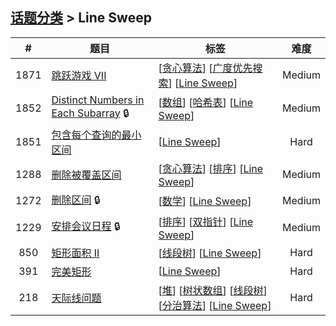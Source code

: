 <!--|This file generated by command(leetcode tag); DO NOT EDIT.            |-->
<!--+----------------------------------------------------------------------+-->
<!--|@author    openset <openset.wang@gmail.com>                           |-->
<!--|@link      https://github.com/openset                                 |-->
<!--|@home      https://github.com/openset/leetcode                        |-->
<!--+----------------------------------------------------------------------+-->

## [话题分类](../README.md) > Line Sweep

| # | 题目 | 标签 | 难度 |
| :-: | - | - | :-: |
| 1871 | [跳跃游戏 VII](../../problems/jump-game-vii) | [[贪心算法](../greedy/README.md)] [[广度优先搜索](../breadth-first-search/README.md)] [[Line Sweep](../line-sweep/README.md)]  | Medium |
| 1852 | [Distinct Numbers in Each Subarray](../../problems/distinct-numbers-in-each-subarray) 🔒 | [[数组](../array/README.md)] [[哈希表](../hash-table/README.md)] [[Line Sweep](../line-sweep/README.md)]  | Medium |
| 1851 | [包含每个查询的最小区间](../../problems/minimum-interval-to-include-each-query) | [[Line Sweep](../line-sweep/README.md)]  | Hard |
| 1288 | [删除被覆盖区间](../../problems/remove-covered-intervals) | [[贪心算法](../greedy/README.md)] [[排序](../sort/README.md)] [[Line Sweep](../line-sweep/README.md)]  | Medium |
| 1272 | [删除区间](../../problems/remove-interval) 🔒 | [[数学](../math/README.md)] [[Line Sweep](../line-sweep/README.md)]  | Medium |
| 1229 | [安排会议日程](../../problems/meeting-scheduler) 🔒 | [[排序](../sort/README.md)] [[双指针](../two-pointers/README.md)] [[Line Sweep](../line-sweep/README.md)]  | Medium |
| 850 | [矩形面积 II](../../problems/rectangle-area-ii) | [[线段树](../segment-tree/README.md)] [[Line Sweep](../line-sweep/README.md)]  | Hard |
| 391 | [完美矩形](../../problems/perfect-rectangle) | [[Line Sweep](../line-sweep/README.md)]  | Hard |
| 218 | [天际线问题](../../problems/the-skyline-problem) | [[堆](../heap/README.md)] [[树状数组](../binary-indexed-tree/README.md)] [[线段树](../segment-tree/README.md)] [[分治算法](../divide-and-conquer/README.md)] [[Line Sweep](../line-sweep/README.md)]  | Hard |
